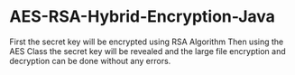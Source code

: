 # AES-RSA-Hybrid-Encryption-Java
First the secret key will be encrypted using RSA Algorithm
Then using the AES Class the secret key will be revealed and the large file encryption and decryption can be done without any errors.
